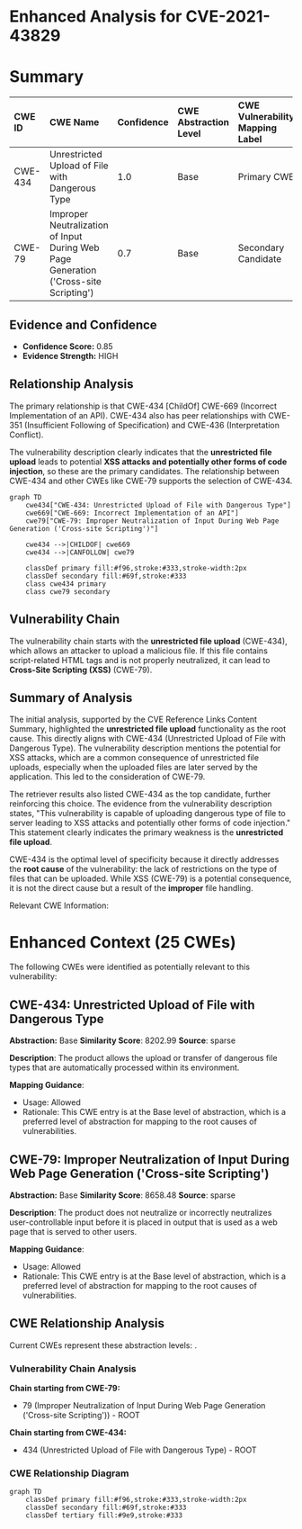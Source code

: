 # Enhanced Analysis for CVE-2021-43829

# Summary
| CWE ID  | CWE Name                                                                  | Confidence | CWE Abstraction Level | CWE Vulnerability Mapping Label | CWE-Vulnerability Mapping Notes |
| :-------- | :------------------------------------------------------------------------ | :--------- | :---------------------- | :------------------------------ | :------------------------------ |
| CWE-434 | Unrestricted Upload of File with Dangerous Type                           | 1.0        | Base                    | Primary CWE                     | Allowed                       |
| CWE-79  | Improper Neutralization of Input During Web Page Generation ('Cross-site Scripting') | 0.7        | Base                    | Secondary Candidate             | Allowed                       |

## Evidence and Confidence

*   **Confidence Score:** 0.85
*   **Evidence Strength:** HIGH

## Relationship Analysis
The primary relationship is that CWE-434 [ChildOf] CWE-669 (Incorrect Implementation of an API). CWE-434 also has peer relationships with CWE-351 (Insufficient Following of Specification) and CWE-436 (Interpretation Conflict).

The vulnerability description clearly indicates that the **unrestricted file upload** leads to potential **XSS attacks and potentially other forms of code injection**, so these are the primary candidates. The relationship between CWE-434 and other CWEs like CWE-79 supports the selection of CWE-434.

```mermaid
graph TD
    cwe434["CWE-434: Unrestricted Upload of File with Dangerous Type"]
    cwe669["CWE-669: Incorrect Implementation of an API"]
    cwe79["CWE-79: Improper Neutralization of Input During Web Page Generation ('Cross-site Scripting')"]

    cwe434 -->|CHILDOF| cwe669
    cwe434 -->|CANFOLLOW| cwe79

    classDef primary fill:#f96,stroke:#333,stroke-width:2px
    classDef secondary fill:#69f,stroke:#333
    class cwe434 primary
    class cwe79 secondary
```

## Vulnerability Chain
The vulnerability chain starts with the **unrestricted file upload** (CWE-434), which allows an attacker to upload a malicious file. If this file contains script-related HTML tags and is not properly neutralized, it can lead to **Cross-Site Scripting (XSS)** (CWE-79).

## Summary of Analysis
The initial analysis, supported by the CVE Reference Links Content Summary, highlighted the **unrestricted file upload** functionality as the root cause. This directly aligns with CWE-434 (Unrestricted Upload of File with Dangerous Type). The vulnerability description mentions the potential for XSS attacks, which are a common consequence of unrestricted file uploads, especially when the uploaded files are later served by the application. This led to the consideration of CWE-79.

The retriever results also listed CWE-434 as the top candidate, further reinforcing this choice. The evidence from the vulnerability description states, "This vulnerability is capable of uploading dangerous type of file to server leading to XSS attacks and potentially other forms of code injection." This statement clearly indicates the primary weakness is the **unrestricted file upload**.

CWE-434 is the optimal level of specificity because it directly addresses the **root cause** of the vulnerability: the lack of restrictions on the type of files that can be uploaded. While XSS (CWE-79) is a potential consequence, it is not the direct cause but a result of the **improper** file handling.

Relevant CWE Information:

# Enhanced Context (25 CWEs)
The following CWEs were identified as potentially relevant to this vulnerability:

## CWE-434: Unrestricted Upload of File with Dangerous Type
**Abstraction:** Base
**Similarity Score**: 8202.99
**Source**: sparse

**Description**:
The product allows the upload or transfer of dangerous file types that are automatically processed within its environment.

**Mapping Guidance**:
- Usage: Allowed
- Rationale: This CWE entry is at the Base level of abstraction, which is a preferred level of abstraction for mapping to the root causes of vulnerabilities.

## CWE-79: Improper Neutralization of Input During Web Page Generation ('Cross-site Scripting')
**Abstraction:** Base
**Similarity Score**: 8658.48
**Source**: sparse

**Description**:
The product does not neutralize or incorrectly neutralizes user-controllable input before it is placed in output that is used as a web page that is served to other users.

**Mapping Guidance**:
- Usage: Allowed
- Rationale: This CWE entry is at the Base level of abstraction, which is a preferred level of abstraction for mapping to the root causes of vulnerabilities.


## CWE Relationship Analysis

Current CWEs represent these abstraction levels: .


### Vulnerability Chain Analysis

**Chain starting from CWE-79:**
- 79 (Improper Neutralization of Input During Web Page Generation ('Cross-site Scripting')) - ROOT


**Chain starting from CWE-434:**
- 434 (Unrestricted Upload of File with Dangerous Type) - ROOT



### CWE Relationship Diagram

```mermaid
graph TD
    classDef primary fill:#f96,stroke:#333,stroke-width:2px
    classDef secondary fill:#69f,stroke:#333
    classDef tertiary fill:#9e9,stroke:#333
```